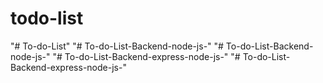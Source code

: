 # todo-list
"# To-do-List" 
"# To-do-List-Backend-node-js-" 
"# To-do-List-Backend-node-js-" 
"# To-do-List-Backend-express-node-js-" 
"# To-do-List-Backend-express-node-js-" 
